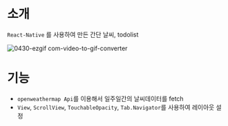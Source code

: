 # 소개 
`React-Native` 를 사용하여 만든 간단 날씨, todolist

 
![0430-ezgif com-video-to-gif-converter](https://github.com/hyubbb/react-native-todo-app/assets/32926006/972922aa-0894-4eaf-9797-41a811a7cddc)


# 기능
- `openweathermap Api`를 이용해서 일주일간의 날씨데이터를 fetch
- `View`, `ScrollView`, `TouchableOpacity`, `Tab.Navigator`를 사용하여 레이아웃 설정


